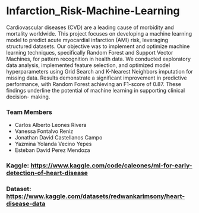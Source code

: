 # Infarction_Risk-Machine-Learning

Cardiovascular diseases (CVD) are a leading cause of morbidity and mortality worldwide. This project focuses on developing a machine learning model to predict acute myocardial infarction (AMI) risk, leveraging structured datasets. Our objective was to implement and optimize machine learning techniques, specifically Random Forest and Support Vector Machines, for pattern recognition in health data. We conducted exploratory data analysis, implemented feature selection, and optimized model hyperparameters using Grid Search and K-Nearest Neighbors imputation for missing data. Results demonstrate a significant improvement in predictive performance, with Random Forest achieving an F1-score of 0.87. These findings underline the potential of machine learning in supporting clinical decision- making.

### Team Members  
- Carlos Alberto Leones Rivera  
- Vanessa Fontalvo Reniz  
- Jonathan David Castellanos Campo  
- Yazmina Yolanda Vecino Yepes  
- Esteban David Perez Mendoza
  
### Kaggle: https://www.kaggle.com/code/caleones/ml-for-early-detection-of-heart-disease 
### Dataset: https://www.kaggle.com/datasets/redwankarimsony/heart-disease-data 
